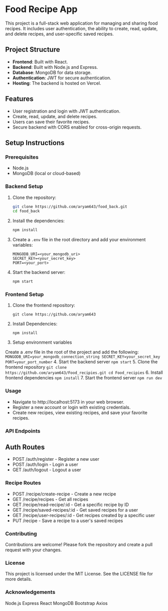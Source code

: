 # Food Recipe App

This project is a full-stack web application for managing and sharing food recipes. It includes user authentication, the ability to create, read, update, and delete recipes, and user-specific saved recipes.

## Project Structure

- **Frontend**: Built with React.
- **Backend**: Built with Node.js and Express.
- **Database**: MongoDB for data storage.
- **Authentication**: JWT for secure authentication.
- **Hosting**: The backend is hosted on Vercel.

## Features

- User registration and login with JWT authentication.
- Create, read, update, and delete recipes.
- Users can save their favorite recipes.
- Secure backend with CORS enabled for cross-origin requests.

## Setup Instructions

### Prerequisites

- Node.js
- MongoDB (local or cloud-based)

### Backend Setup

1. Clone the repository:
    ```bash
    git clone https://github.com/aryam643/food_back.git
    cd food_back
    ```

2. Install the dependencies:
    ```bash
    npm install
    ```

3. Create a `.env` file in the root directory and add your environment variables:
    ```env
    MONGODB_URI=<your_mongodb_uri>
    SECRET_KEY=<your_secret_key>
    PORT=<your_port>
    ```

4. Start the backend server:
    ```bash
    npm start
    ```

### Frontend Setup

1. Clone the frontend repository:
    ```
    git clone https://github.com/aryam643
    ```
2. Install Dependencies:
   ```
   npm install
   ```
3. Setup environment variables

  Create a .env file in the root of the project and add the following:
    ```
      MONGODB_URI=your_mongodb_connection_string
      SECRET_KEY=your_secret_key
      PORT=your_port_number
    ```
4. Start the backend server
    ```
    npm start
    ```
5. Clone the frontend repository
    ```
    git clone https://github.com/aryam643/Food_recipies.git
    cd Food_recipies
    ```
6. Install frontend dependencies
    ```
    npm install
    ```
7. Start the frontend server
    ```
    npm run dev
    ```
### Usage
- Navigate to http://localhost:5173 in your web browser.
- Register a new account or login with existing credentials.
- Create new recipes, view existing recipes, and save your favorite recipes.
### API Endpoints
  ## Auth Routes
  - POST /auth/register - Register a new user
  - POST /auth/login - Login a user
  - GET /auth/logout - Logout a user
### Recipe Routes
 - POST /recipe/create-recipe - Create a new recipe
 - GET /recipe/recipes - Get all recipes
 - GET /recipe/read-recipe/:id - Get a specific recipe by ID
 - GET /recipe/saved-recipes/:id - Get saved recipes for a user
 - GET /recipe/user-recipes/:id - Get recipes created by a specific user
 - PUT /recipe - Save a recipe to a user's saved recipes
### Contributing
Contributions are welcome! Please fork the repository and create a pull request with your changes.

### License
This project is licensed under the MIT License. See the LICENSE file for more details.

### Acknowledgements
Node.js
Express
React
MongoDB
Bootstrap
Axios


